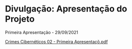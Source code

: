 # Divulgação: Apresentação do Projeto

Primeira Apresentação - 29/09/2021

[Crimes Cibernéticos 02 - Primeira Apresentaçõ.pdf](https://github.com/ICEI-PUC-Minas-PPLES-TI/PLF-ES-2021-2-TI1-7946100-crimes-ciberneticos-02/files/7274931/Crimes.Ciberneticos.02.-.Primeira.Apresentaco.pdf)

